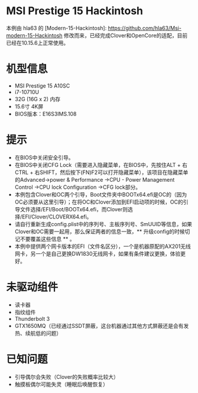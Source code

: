# MSI Prestige 15 Hackintosh

本例由 hla63 的 [Modern-15-Hackintosh]: https://github.com/hla63/Msi-modern-15-Hackintosh 修改而来，已经完成Clover和OpenCore的适配，目前已经在10.15.6上正常使用。

# 机型信息

- MSI Prestige 15 A10SC
- i7-10710U
- 32G (16G x 2) 内存
- 15.6寸 4K屏
- BIOS版本：E16S3IMS.108

# 提示

- 在BIOS中关闭安全引导。
- 在BIOS中关闭CFG Lock（需要进入隐藏菜单，在BIOS中，先按住ALT + 右CTRL + 右SHIFT，然后按下(FN)F2可以打开隐藏菜单），该项目在隐藏菜单的Advanced->power & Performance ->CPU - Power Management Control ->CPU lock Configuration ->CFG lock部分。
- 本例包含Clover和OC两个引导，Boot文件夹中BOOTx64.efi是OC的（因为OC必须要从这里引导）；在将OC和Clover添加到EFI启动项的时候，OC的引导文件选择/EFI/Boot/BOOTx64.efi，而Clover则选择/EFI/Clover/CLOVERX64.efi。
- 请自行重新生成config.plist中的序列号、主板序列号、SmUUID等信息，如果Clover和OC需要一起用，那么保证两者的信息一致，** 升级config的时候切记不要覆盖这些信息 ** 。
- 本例中提供两个网卡版本的EFI（文件名区分），一个是机器原配的AX201无线网卡，另一个是自己更换DW1830无线网卡，如果有条件建议更换，体验更好。

# 未驱动组件

- 读卡器
- 指纹组件
- Thunderbolt 3
- GTX1650MQ（已经通过SSDT屏蔽，这台机器通过其他方式屏蔽还是会有发热、续航低的问题）

# 已知问题

- 引导偶尔会失败（Clover的失败概率比较大）
- 触摸板偶尔可能失灵（睡眠后唤醒恢复）